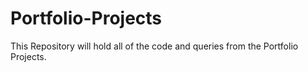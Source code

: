 # Portfolio-Projects
This Repository will hold all of the code and queries from the Portfolio Projects.
